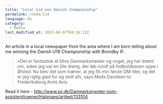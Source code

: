 ```yaml
---
title: "Local kid win Danish Championship"
permalink: /node/114
language: da
category:
  - Media
last_modified_at: 2013-04-07T04:16:12Z
---
```


An article in a local newspaper from the area where I am born telling about me winning the Danish U19 Championship with Brondby IF.

> »Det er fantastisk at blive Danmarksmester og noget, jeg har drømt om, siden jeg var en lille dreng, der løb rundt på fodboldbanen oppe i Ølsted. Nu blev det som træner, at jeg fik min første DM-titel, og det er jeg rigtig glad for og stolt af«, says Mads Davidsen to Frederiksborg Amts Avis.

Read it here - <http://www.sn.dk/Danmarksmester-som-assistenttraener/Halsnaes/artikel/133104>
